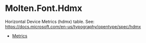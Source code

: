 ﻿  
# Molten.Font.Hdmx
Horizontal Device Metrics (hdmx) table.<para />
            See: https://docs.microsoft.com/en-us/typography/opentype/spec/hdmx 
  
*  [Metrics](docs/Molten.Font/Molten/Font/Hdmx/Metrics.md)